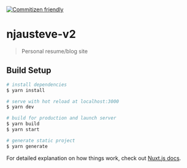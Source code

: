 [![Commitizen friendly](https://img.shields.io/badge/commitizen-friendly-brightgreen.svg)](http://commitizen.github.io/cz-cli)

# njausteve-v2
> Personal resume/blog site

## Build Setup

``` bash
# install dependencies
$ yarn install

# serve with hot reload at localhost:3000
$ yarn dev

# build for production and launch server
$ yarn build
$ yarn start

# generate static project
$ yarn generate
```

For detailed explanation on how things work, check out [Nuxt.js docs](https://nuxtjs.org).
